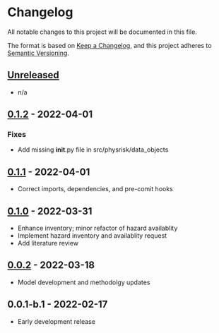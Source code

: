# Changelog

All notable changes to this project will be documented in this file.

The format is based on [Keep a Changelog](https://keepachangelog.com/en/1.0.0/),
and this project adheres to [Semantic Versioning](https://semver.org/spec/v2.0.0.html).

## [Unreleased]

- n/a

## [0.1.2] - 2022-04-01

### Fixes
- Add missing __init__.py file in src/physrisk/data_objects

## [0.1.1] - 2022-04-01

- Correct imports, dependencies, and pre-comit hooks

## [0.1.0] - 2022-03-31

- Enhance inventory; minor refactor of hazard availablity
- Implement hazard inventory and availablity request
- Add literature review

## [0.0.2] - 2022-03-18

- Model development and methodolgy updates

## 0.0.1-b.1 - 2022-02-17

- Early development release


[Unreleased]: https://github.com/os-climate/physrisk/compare/v0.1.2...HEAD
[0.1.2]: https://github.com/os-climate/physrisk/compare/v0.1.1...v0.1.2
[0.1.1]: https://github.com/os-climate/physrisk/compare/v0.1.0...v0.1.1
[0.1.0]: https://github.com/os-climate/physrisk/compare/v0.0.2...v0.1.0
[0.0.2]: https://github.com/os-climate/physrisk/compare/v0.0.1-b.1...v0.0.2
